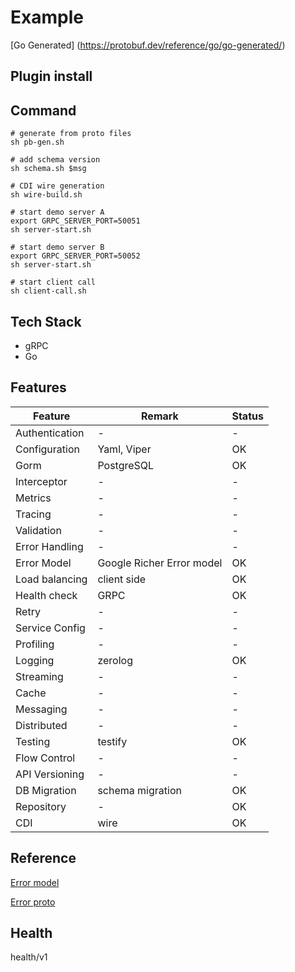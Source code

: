 # Example

[Go Generated] (<https://protobuf.dev/reference/go/go-generated/>)

## Plugin install

## Command

```shell
# generate from proto files
sh pb-gen.sh
```

```shell
# add schema version
sh schema.sh $msg
```

```shell
# CDI wire generation
sh wire-build.sh
```

```shell
# start demo server A
export GRPC_SERVER_PORT=50051
sh server-start.sh
```

```shell
# start demo server B
export GRPC_SERVER_PORT=50052
sh server-start.sh
```

```shell
# start client call
sh client-call.sh
```

## Tech Stack

- gRPC
- Go

## Features

|Feature | Remark | Status |
|--------|--------|--------|
|Authentication| - |-|
|Configuration | Yaml, Viper | OK |
|Gorm|PostgreSQL|OK|
|Interceptor|-|-|
|Metrics|-|-|
|Tracing|-|-|
|Validation|-|-|
|Error Handling|-|-|
|Error Model| Google Richer Error model| OK |
|Load balancing|client side| OK |
|Health check|GRPC|OK|
|Retry|-|-|
|Service Config|-|-|
|Profiling|-|-|
|Logging|zerolog| OK |
|Streaming|-|-|
|Cache|-|-|
|Messaging|-|-|
|Distributed|-|-|
|Testing|testify|OK|
|Flow Control|-|-|
|API Versioning|-|-|
|DB Migration|schema migration| OK |
|Repository|-|OK|
|CDI| wire | OK |

## Reference

[Error model](https://google.aip.dev/193#error_model)

[Error proto](https://github.com/googleapis/googleapis/blob/master/google/rpc/error_details.proto)

## Health

health/v1
